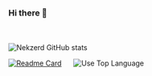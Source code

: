 ### Hi there 👋 
<br><br>
![Nekzerd GitHub stats](https://github-readme-stats.vercel.app/api?username=Nekzerd&show_icons=true&theme=vision-friendly-dark)

[![Readme Card](https://github-readme-stats.vercel.app/api/pin/?username=Nekzerd&theme=vision-friendly-dark&repo=Nek-PNJnoDropWeapon)](https://github.com/Nekzerd/Nek-PNJnoDropWeapon) &nbsp;&nbsp;&nbsp;&nbsp;&nbsp;![Use Top Language](https://github-readme-stats.vercel.app/api/top-langs/?username=Nekzerd&layout=compact&theme=vision-friendly-dark) 
